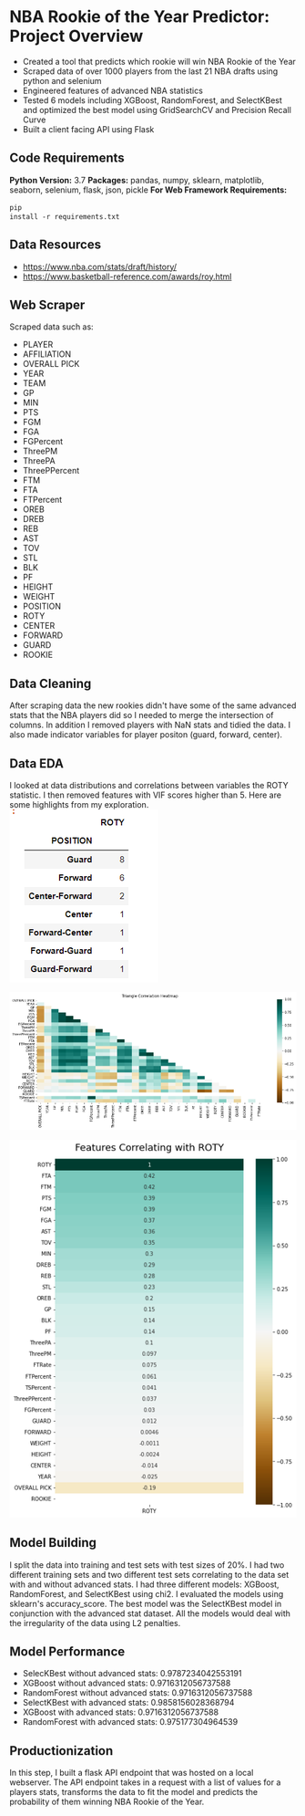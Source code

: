 # NBA Rookie of the Year Predictor: Project Overview
* Created a tool that predicts which rookie will win NBA Rookie of the Year
* Scraped data of over 1000 players from the last 21 NBA drafts using python and selenium
* Engineered features of advanced NBA statistics
* Tested 6 models including XGBoost, RandomForest, and SelectKBest and optimized the best model using GridSearchCV and Precision Recall Curve
* Built a client facing API using Flask

## Code Requirements
**Python Version:** 3.7
**Packages:** pandas, numpy, sklearn, matplotlib, seaborn, selenium, flask, json, pickle
**For Web Framework Requirements:** <pre><code>pip install -r requirements.txt</code></pre>

## Data Resources
* https://www.nba.com/stats/draft/history/
* https://www.basketball-reference.com/awards/roy.html

## Web Scraper
Scraped data such as:
* PLAYER	
* AFFILIATION	
* OVERALL PICK	
* YEAR	
* TEAM	
* GP	
* MIN	
* PTS	
* FGM	
* FGA	
* FGPercent
* ThreePM	
* ThreePA	
* ThreePPercent	
* FTM	
* FTA	
* FTPercent	
* OREB	
* DREB	
* REB	
* AST	
* TOV	
* STL	
* BLK	
* PF	
* HEIGHT	
* WEIGHT	
* POSITION	
* ROTY	
* CENTER	
* FORWARD	
* GUARD	
* ROOKIE

## Data Cleaning
After scraping data the new rookies didn't have some of the same advanced stats that the NBA players did so I needed to merge the intersection of columns. In addition I removed players with NaN stats and tidied the data. I also made indicator variables for player positon (guard, forward, center).

## Data EDA
I looked at data distributions and correlations between variables the ROTY statistic. I then removed features with VIF scores higher than 5. Here are some highlights from my exploration.
![](position.png)

![](Heatmap.png)

![](Correlation.png)

## Model Building
I split the data into training and test sets with test sizes of 20%. I had two different training sets and two different test sets correlating to the data set with and without advanced stats. I had three different models: XGBoost, RandomForest, and SelectKBest using chi2. I evaluated the models using sklearn's accuracy_score. The best model was the SelectKBest model in conjunction with the advanced stat dataset. All the models would deal with the irregularity of the data using L2 penalties.

## Model Performance
* SelecKBest without advanced stats:  0.9787234042553191
* XGBoost without advanced stats:  0.9716312056737588
* RandomForest without advanced stats:  0.9716312056737588
* SelectKBest with advanced stats:  0.9858156028368794
* XGBoost with advanced stats:  0.9716312056737588
* RandomForest with advanced stats:  0.975177304964539

## Productionization
In this step, I built a flask API endpoint that was hosted on a local webserver. The API endpoint takes in a request with a list of values for a players stats, transforms the data to fit the model and predicts the probability of them winning NBA Rookie of the Year.
